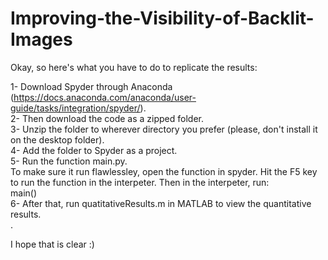 # Improving-the-Visibility-of-Backlit-Images
Okay, so here's what you have to do to replicate the results:

1- Download Spyder through Anaconda (https://docs.anaconda.com/anaconda/user-guide/tasks/integration/spyder/). <br />
2- Then download the code as a zipped folder. <br />
3- Unzip the folder to wherever directory you prefer (please, don't install it on the desktop folder). <br />
4- Add the folder to Spyder as a project. <br />
5- Run the function main.py. <br />
   To make sure it run flawlessley, open the function in spyder. Hit the F5 key to run the function in the interpeter. Then in the interpeter, run:<br />
   main() <br />
6- After that, run quatitativeResults.m in MATLAB to view the quantitative results. <br />.

I hope that is clear :)
